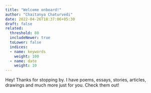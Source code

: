 ```yaml
---
title: "Welcome onboard!"
author: "Chaitanya Chaturvedi"
date: 2022-04-26T18:37:06+05:30
draft: false
related:
  threshold: 80
  includeNewer: true
  toLower: false
  indices:
  - name: keywords
    weight: 100
  - name: date
    weight: 10
---
```


Hey! Thanks for stopping by. I have poems, essays, stories, articles, drawings and much more just for you. Check them out!